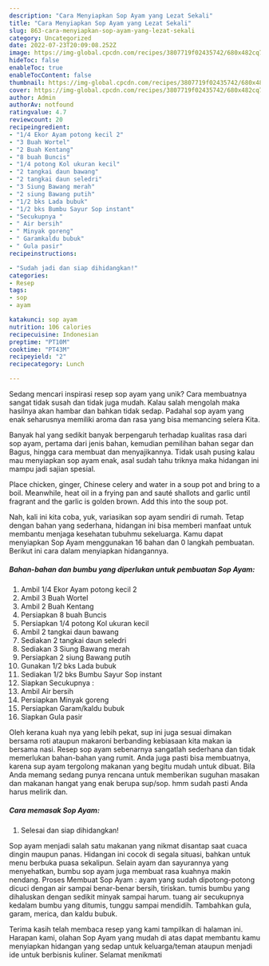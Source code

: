 ```yaml
---
description: "Cara Menyiapkan Sop Ayam yang Lezat Sekali"
title: "Cara Menyiapkan Sop Ayam yang Lezat Sekali"
slug: 863-cara-menyiapkan-sop-ayam-yang-lezat-sekali
category: Uncategorized
date: 2022-07-23T20:09:08.252Z
image: https://img-global.cpcdn.com/recipes/3807719f02435742/680x482cq70/sop-ayam-foto-resep-utama.jpg
hideToc: false
enableToc: true
enableTocContent: false
thumbnail: https://img-global.cpcdn.com/recipes/3807719f02435742/680x482cq70/sop-ayam-foto-resep-utama.jpg
cover: https://img-global.cpcdn.com/recipes/3807719f02435742/680x482cq70/sop-ayam-foto-resep-utama.jpg
author: Admin
authorAv: notfound
ratingvalue: 4.7
reviewcount: 20
recipeingredient:
- "1/4 Ekor Ayam potong kecil 2"
- "3 Buah Wortel"
- "2 Buah Kentang"
- "8 buah Buncis"
- "1/4 potong Kol ukuran kecil"
- "2 tangkai daun bawang"
- "2 tangkai daun seledri"
- "3 Siung Bawang merah"
- "2 siung Bawang putih"
- "1/2 bks Lada bubuk"
- "1/2 bks Bumbu Sayur Sop instant"
- "Secukupnya "
- " Air bersih"
- " Minyak goreng"
- " Garamkaldu bubuk"
- " Gula pasir"
recipeinstructions:

- "Sudah jadi dan siap dihidangkan!"
categories:
- Resep
tags:
- sop
- ayam

katakunci: sop ayam 
nutrition: 106 calories
recipecuisine: Indonesian
preptime: "PT10M"
cooktime: "PT43M"
recipeyield: "2"
recipecategory: Lunch

---
```





Sedang mencari inspirasi resep sop ayam yang unik? Cara membuatnya sangat tidak susah dan tidak juga mudah. Kalau salah mengolah maka hasilnya akan hambar dan bahkan tidak sedap. Padahal sop ayam yang enak seharusnya memiliki aroma dan rasa yang bisa memancing selera Kita.





Banyak hal yang sedikit banyak berpengaruh terhadap kualitas rasa dari sop ayam, pertama dari jenis bahan, kemudian pemilihan bahan segar dan Bagus, hingga cara membuat dan menyajikannya. Tidak usah pusing kalau mau menyiapkan sop ayam enak,      asal sudah tahu triknya maka hidangan ini mampu jadi sajian spesial.














Place chicken, ginger, Chinese celery and water in a soup pot and bring to a boil. Meanwhile, heat oil in a frying pan and sauté shallots and garlic until fragrant and the garlic is golden brown. Add this into the soup pot.






Nah, kali ini kita coba, yuk, variasikan sop ayam sendiri di rumah. Tetap dengan bahan yang sederhana, hidangan ini bisa memberi manfaat untuk membantu menjaga kesehatan tubuhmu sekeluarga. Kamu dapat menyiapkan Sop Ayam menggunakan 16 bahan dan 0 langkah pembuatan. Berikut ini cara dalam menyiapkan hidangannya.

<!--inarticleads1-->

##### Bahan-bahan dan bumbu yang diperlukan untuk pembuatan Sop Ayam:

1. Ambil 1/4 Ekor Ayam potong kecil 2
1. Ambil 3 Buah Wortel
1. Ambil 2 Buah Kentang
1. Persiapkan 8 buah Buncis
1. Persiapkan 1/4 potong Kol ukuran kecil
1. Ambil 2 tangkai daun bawang
1. Sediakan 2 tangkai daun seledri
1. Sediakan 3 Siung Bawang merah
1. Persiapkan 2 siung Bawang putih
1. Gunakan 1/2 bks Lada bubuk
1. Sediakan 1/2 bks Bumbu Sayur Sop instant
1. Siapkan Secukupnya :
1. Ambil  Air bersih
1. Persiapkan  Minyak goreng
1. Persiapkan  Garam/kaldu bubuk
1. Siapkan  Gula pasir


Oleh kerana kuah nya yang lebih pekat, sup ini juga sesuai dimakan bersama roti ataupun makaroni berbanding kebiasaan kita makan ia bersama nasi. Resep sop ayam sebenarnya sangatlah sederhana dan tidak memerlukan bahan-bahan yang rumit. Anda juga pasti bisa membuatnya, karena sup ayam tergolong makanan yang begitu mudah untuk dibuat. Bila Anda memang sedang punya rencana untuk memberikan suguhan masakan dan makanan hangat yang enak berupa sup/sop. hmm sudah pasti Anda harus melirik dan. 

<!--inarticleads2-->

##### Cara memasak Sop Ayam:


1. Selesai dan siap dihidangkan!

Sop ayam menjadi salah satu makanan yang nikmat disantap saat cuaca dingin maupun panas. Hidangan ini cocok di segala situasi, bahkan untuk menu berbuka puasa sekalipun. Selain ayam dan sayurannya yang menyehatkan, bumbu sop ayam juga membuat rasa kuahnya makin nendang. Proses Membuat Sop Ayam : ayam yang sudah dipotong-potong dicuci dengan air sampai benar-benar bersih, tiriskan. tumis bumbu yang dihaluskan dengan sedikit minyak sampai harum. tuang air secukupnya kedalam bumbu yang ditumis, tunggu sampai mendidih. Tambahkan gula, garam, merica, dan kaldu bubuk. 

Terima kasih telah membaca resep yang kami tampilkan di halaman ini. Harapan kami, olahan Sop Ayam yang mudah di atas dapat membantu kamu menyiapkan hidangan yang sedap untuk keluarga/teman ataupun menjadi ide untuk berbisnis kuliner. Selamat menikmati
